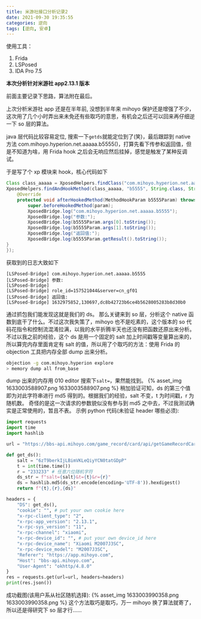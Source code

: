 ```yaml
---
title: 米游社接口分析记录2
date: 2021-09-30 19:35:55
categories: 逆向
tags: [逆向, 安卓]
---
```

使用工具：

1. Frida
2. LSPosed
3. IDA Pro 7.5

**本次分析针对米游社 app2.13.1 版本**

前面主要记录下思路，算法附在最后。

上次分析米游社 app 还是在半年前, 没想到半年来 mihoyo 保护还是增强了不少，这次用了几个小时弄出来未免还有些取巧的意思，有机会之后还可以回来再仔细逆一下 so 层的算法。

java 层代码比较容易定位, 搜索一下`getds`就能定位到了(笑)，最后跟踪到 native 方法 com.mihoyo.hyperion.net.aaaaa.b5555()，打算先看下传参和返回值，但是不知道为啥，用 Frida hook 之后会无响应然后挂掉，感觉是触发了某种反调试。  
<!-- more -->
于是写了个 xp 模块来 hook，核心代码如下

```java
Class class_aaaaa = XposedHelpers.findClass("com.mihoyo.hyperion.net.aaaaa", cl);
XposedHelpers.findAndHookMethod(class_aaaaa, "b5555", String.class, String.class, new XC_MethodHook() {
    @Override
    protected void afterHookedMethod(MethodHookParam b5555Param) throws Throwable {
        super.beforeHookedMethod(param);
        XposedBridge.log("com.mihoyo.hyperion.net.aaaaa.b5555");
        XposedBridge.log("参数:");
        XposedBridge.log(b5555Param.args[0].toString());
        XposedBridge.log(b5555Param.args[1].toString());
        XposedBridge.log("返回值:");
        XposedBridge.log(b5555Param.getResult().toString());
}
});
```

获取到的日志大致如下

```text
[LSPosed-Bridge] com.mihoyo.hyperion.net.aaaaa.b5555
[LSPosed-Bridge] 参数:
[LSPosed-Bridge]
[LSPosed-Bridge] role_id=157521044&server=cn_gf01
[LSPosed-Bridge] 返回值:
[LSPosed-Bridge] 1632975852,130697,dc8b42723b6ce4b5628005283b8d30b0
```

通过抓包我们能发现这就是我们的 ds。
那么关键来到 so 层，分析这个 native 函数到底干了什么。不过这次我失策了，mihoyo 也不是吃素的，这个版本的 so 代码花指令和控制流混淆拉满，以我的水平折腾半天也还没有把函数还原出来分析。  
不过以我之前的经验，这个 ds 是用一个固定的 salt 加上时间戳等变量算出来的，所以算完内存里面肯定有 salt 的值，所以用了个取巧的方法：使用 Frida 的 objection 工具把内存全部 dump 出来分析。

```bash
objection -g com.mihoyo.hyperion explore
> memory dump all from_base
```

dump 出来的内存用 010 editor 搜索下`salt=`，果然能找到。
{% asset_img 1633003588907.png 1633003588907.png %}
稍加验证可知，ds 的第三个值即为对此字符串进行 md5 得到的。根据我们的经验，salt 不变，t 为时间戳，r 为随机数。
奇怪的是这一次请求的参数貌似没有参与到 md5 之中去，不过我测试确实是正常使用的，暂且不表。
示例 python 代码(未验证 header 哪些必须):

```python
import requests
import time
import hashlib

url = "https://bbs-api.mihoyo.com/game_record/card/api/getGameRecordCard?uid=210749580"

def get_ds():
    salt = "6zT9berkIjLBimVKLeQiyYCN0tatGDpP"
    t = int(time.time())
    r = "233233" # 任意六位随机字符
    ds_str = f"salt={salt}&t={t}&r={r}"
    ds = hashlib.md5(ds_str.encode(encoding='UTF-8')).hexdigest()
    return f"{t},{r},{ds}"

headers = {
    "DS": get_ds(),
    "cookie": "", # put your own cookie here
    "x-rpc-client_type": "2",
    "x-rpc-app_version": "2.13.1",
    "x-rpc-sys_version": "11",
    "x-rpc-channel": "xiaomi",
    "x-rpc-device_id": "", # put your own device_id here
    "x-rpc-device_name": "Xiaomi M2007J3SC",
    "x-rpc-device_model": "M2007J3SC",
    "Referer": "https://app.mihoyo.com",
    "Host": "bbs-api.mihoyo.com",
    "User-Agent": "okhttp/4.8.0"
}
res = requests.get(url=url, headers=headers)
print(res.json())
```

成功截图(该用户系从社区随机选择):
{% asset_img 1633003990358.png 1633003990358.png %}
这个方法取巧是取巧，万一 mihoyo 换了算法就寄了，所以还是得研究下 so 层才行......
